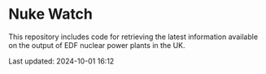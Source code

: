 # Nuke Watch

This repository includes code for retrieving the latest information available on the output of EDF nuclear power plants in the UK.

Last updated: 2024-10-01 16:12